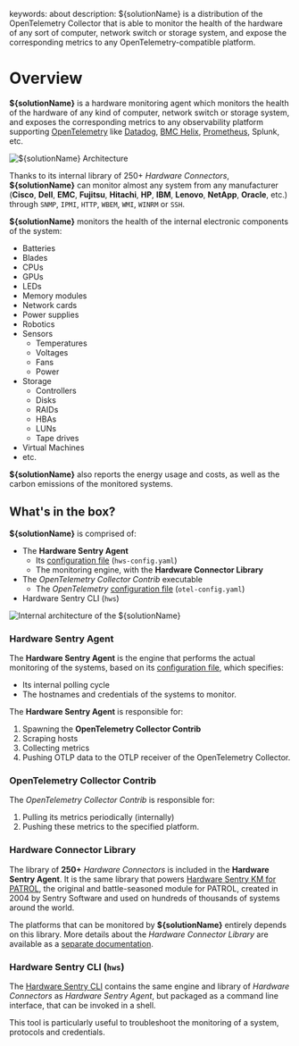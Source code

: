 keywords: about
description: ${solutionName} is a distribution of the OpenTelemetry Collector that is able to monitor the health of the hardware of any sort of computer, network switch or storage system, and expose the corresponding metrics to any OpenTelemetry-compatible platform.

# Overview

<!-- MACRO{toc|fromDepth=1|toDepth=2|id=toc} -->

**${solutionName}** is a hardware monitoring agent which monitors the health of the hardware of any kind of computer, network switch or storage system, and exposes the corresponding metrics to any observability platform supporting [OpenTelemetry](https://opentelemetry.io/docs) like [Datadog](./integration/datadog.md), [BMC Helix](./integration/helix.md), [Prometheus](./prometheus/prometheus.md), Splunk, etc.

![**${solutionName}** Architecture](./images/otel-architecture.png)

Thanks to its internal library of 250+ *Hardware Connectors*, **${solutionName}** can monitor almost any system from any manufacturer (**Cisco**, **Dell**, **EMC**, **Fujitsu**, **Hitachi**, **HP**, **IBM**, **Lenovo**, **NetApp**, **Oracle**, etc.) through `SNMP`, `IPMI`, `HTTP`, `WBEM`, `WMI`, `WINRM` or `SSH`.

**${solutionName}** monitors the health of the internal electronic components of the system:

* Batteries
* Blades
* CPUs
* GPUs
* LEDs
* Memory modules
* Network cards
* Power supplies
* Robotics
* Sensors
  * Temperatures
  * Voltages
  * Fans
  * Power
* Storage
  * Controllers
  * Disks
  * RAIDs
  * HBAs
  * LUNs
  * Tape drives
* Virtual Machines
* etc.

**${solutionName}** also reports the energy usage and costs, as well as the carbon emissions of the monitored systems.

## What's in the box?

**${solutionName}** is comprised of:

* The **Hardware Sentry Agent**
  * Its [configuration file](configuration/configure-agent.md) (`hws-config.yaml`)
  * The monitoring engine, with the **Hardware Connector Library**
* The *OpenTelemetry Collector Contrib* executable
  * The *OpenTelemetry* [configuration file](configuration/configure-otel.md) (`otel-config.yaml`)
* Hardware Sentry CLI (`hws`)

![Internal architecture of the ${solutionName}](images/hws-internal-architecture.png)

### Hardware Sentry Agent

The **Hardware Sentry Agent** is the engine that performs the actual monitoring of the systems, based on its [configuration file](configuration/configure-agent.md), which specifies:

* Its internal polling cycle
* The hostnames and credentials of the systems to monitor.

The **Hardware Sentry Agent** is responsible for:

1. Spawning the **OpenTelemetry Collector Contrib**
2. Scraping hosts
3. Collecting metrics
4. Pushing OTLP data to the OTLP receiver of the OpenTelemetry Collector.

### OpenTelemetry Collector Contrib

The *OpenTelemetry Collector Contrib* is responsible for:

1. Pulling its metrics periodically (internally)
2. Pushing these metrics to the specified platform.

### Hardware Connector Library

The library of **250+** *Hardware Connectors* is included in the **Hardware Sentry Agent**. It is the same library that powers [Hardware Sentry KM for PATROL](https://www.sentrysoftware.com/products/km-hardware-sentry.html), the original and battle-seasoned module for PATROL, created in 2004 by Sentry Software and used on hundreds of thousands of systems around the world.

The platforms that can be monitored by **${solutionName}** entirely depends on this library. More details about the *Hardware Connector Library* are available as a [separate documentation](https://www.sentrysoftware.com/docs/hardware-connectors/latest/index.html).

### Hardware Sentry CLI (`hws`)

The [Hardware Sentry CLI](troubleshooting/cli.md) contains the same engine and library of *Hardware Connectors* as *Hardware Sentry Agent*, but packaged as a command line interface, that can be invoked in a shell.

This tool is particularly useful to troubleshoot the monitoring of a system, protocols and credentials.